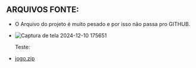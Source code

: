 ## ARQUIVOS FONTE:

- O Arquivo do projeto é muito pesado e por isso não passa pro GITHUB.
- ![Captura de tela 2024-12-10 175651](https://github.com/user-attachments/assets/2aebcf43-32a5-4ee6-8d77-d79679d97e78)

  Teste:
  
- [jogo.zip](https://github.com/user-attachments/files/18086174/jogo.zip)
